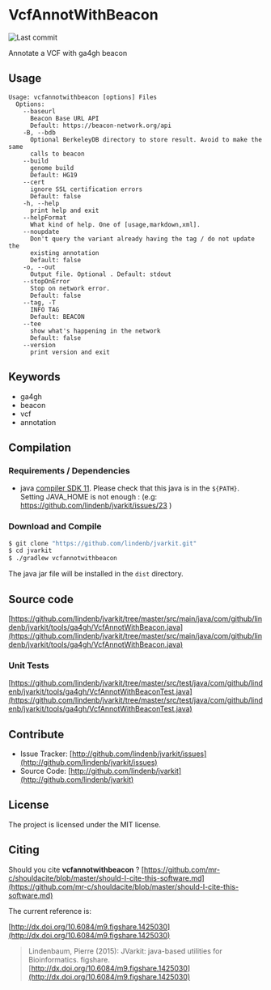 # VcfAnnotWithBeacon

![Last commit](https://img.shields.io/github/last-commit/lindenb/jvarkit.png)

Annotate a VCF with ga4gh beacon


## Usage

```
Usage: vcfannotwithbeacon [options] Files
  Options:
    --baseurl
      Beacon Base URL API
      Default: https://beacon-network.org/api
    -B, --bdb
      Optional BerkeleyDB directory to store result. Avoid to make the same 
      calls to beacon
    --build
      genome build
      Default: HG19
    --cert
      ignore SSL certification errors
      Default: false
    -h, --help
      print help and exit
    --helpFormat
      What kind of help. One of [usage,markdown,xml].
    --noupdate
      Don't query the variant already having the tag / do not update the 
      existing annotation
      Default: false
    -o, --out
      Output file. Optional . Default: stdout
    --stopOnError
      Stop on network error.
      Default: false
    --tag, -T
      INFO TAG
      Default: BEACON
    --tee
      show what's happening in the network
      Default: false
    --version
      print version and exit

```


## Keywords

 * ga4gh
 * beacon
 * vcf
 * annotation


## Compilation

### Requirements / Dependencies

* java [compiler SDK 11](https://jdk.java.net/11/). Please check that this java is in the `${PATH}`. Setting JAVA_HOME is not enough : (e.g: https://github.com/lindenb/jvarkit/issues/23 )


### Download and Compile

```bash
$ git clone "https://github.com/lindenb/jvarkit.git"
$ cd jvarkit
$ ./gradlew vcfannotwithbeacon
```

The java jar file will be installed in the `dist` directory.

## Source code 

[https://github.com/lindenb/jvarkit/tree/master/src/main/java/com/github/lindenb/jvarkit/tools/ga4gh/VcfAnnotWithBeacon.java](https://github.com/lindenb/jvarkit/tree/master/src/main/java/com/github/lindenb/jvarkit/tools/ga4gh/VcfAnnotWithBeacon.java)

### Unit Tests

[https://github.com/lindenb/jvarkit/tree/master/src/test/java/com/github/lindenb/jvarkit/tools/ga4gh/VcfAnnotWithBeaconTest.java](https://github.com/lindenb/jvarkit/tree/master/src/test/java/com/github/lindenb/jvarkit/tools/ga4gh/VcfAnnotWithBeaconTest.java)


## Contribute

- Issue Tracker: [http://github.com/lindenb/jvarkit/issues](http://github.com/lindenb/jvarkit/issues)
- Source Code: [http://github.com/lindenb/jvarkit](http://github.com/lindenb/jvarkit)

## License

The project is licensed under the MIT license.

## Citing

Should you cite **vcfannotwithbeacon** ? [https://github.com/mr-c/shouldacite/blob/master/should-I-cite-this-software.md](https://github.com/mr-c/shouldacite/blob/master/should-I-cite-this-software.md)

The current reference is:

[http://dx.doi.org/10.6084/m9.figshare.1425030](http://dx.doi.org/10.6084/m9.figshare.1425030)

> Lindenbaum, Pierre (2015): JVarkit: java-based utilities for Bioinformatics. figshare.
> [http://dx.doi.org/10.6084/m9.figshare.1425030](http://dx.doi.org/10.6084/m9.figshare.1425030)

 
 
